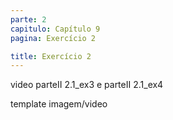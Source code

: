 ```yaml
---
parte: 2
capitulo: Capítulo 9
pagina: Exercício 2

title: Exercício 2
---
```


video parteII 2.1_ex3 e parteII 2.1_ex4

template imagem/video
